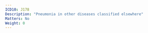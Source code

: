 ```yaml
---
ICD10: J178
Description: "Pneumonia in other diseases classified elsewhere"
Matters: No
Weight: 0
---
```



